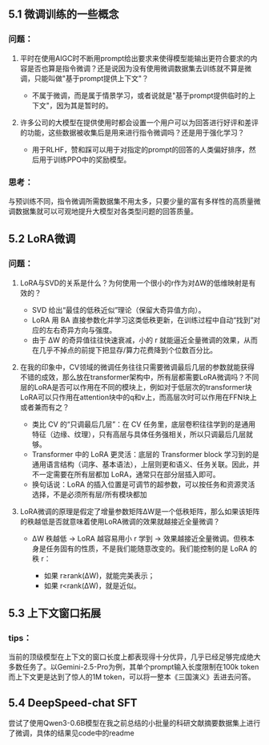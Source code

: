 ## 5.1 微调训练的一些概念

### 问题：

1. 平时在使用AIGC时不断用prompt给出要求来使得模型能输出更符合要求的内容是否也算是指令微调？还是说因为没有使用微调数据集去训练就不算是微调，只能叫做"基于prompt提供上下文"？

   * 不属于微调，而是属于情景学习，或者说就是"基于prompt提供临时的上下文"，因为其是暂时的。

2. 许多公司的大模型在提供使用时都会设置一个用户可以为回答进行好评和差评的功能，这些数据被收集后是用来进行指令微调吗？还是用于强化学习？

   * 用于RLHF，赞和踩可以用于对指定的prompt的回答的人类偏好排序，然后用于训练PPO中的奖励模型。

### 思考：

与预训练不同，指令微调所需数据集不用太多，只要少量的富有多样性的高质量微调数据集就可以可观地提升大模型对各类型问题的回答质量。

## 5.2 LoRA微调

### 问题：

1. LoRA与SVD的关系是什么？为何使用一个很小的r作为对ΔW的低维映射是有效的？

   * SVD 给出“最佳的低秩近似”理论（保留大奇异值方向）。
   * LoRA 用 BA 直接参数化并学习这类低秩更新，在训练过程中自动“找到”对应的左右奇异方向与强度。
   * 由于 ΔW 的奇异值往往快速衰减，小的 r 就能逼近全量微调的效果，从而在几乎不掉点的前提下把显存/算力花费降到个位数百分比。

2. 在我的印象中，CV领域的微调任务往往只需要微调最后几层的参数就能获得不错的成效，那么放在transformer架构中，所有层都需要LoRA微调吗？不同层的LoRA是否可以作用在不同的模块上，例如对于低层次的transformer块LoRA可以只作用在attention块中的q和v上，而高层次时可以作用在FFN块上或者兼而有之？

   * 类比 CV 的“只调最后几层”：在 CV 任务里，底层卷积往往学到的是通用特征（边缘、纹理），只有高层与具体任务强相关，所以只调最后几层就够。
   * Transformer 中的 LoRA 更灵活：底层的 Transformer block 学习到的是通用语言结构（词序、基本语法），上层则更和语义、任务关联。因此，并不一定需要在所有层都加 LoRA，通常只在部分层插入即可。
   * 换句话说：LoRA 的插入位置是可调节的超参数，可以按任务和资源灵活选择，不是必须所有层/所有模块都加

3. LoRA微调的原理是假定了增量参数矩阵ΔW是一个低秩矩阵，那么如果该矩阵的秩越低是否就意味着使用LoRA微调的效果就越接近全量微调？

   * ΔW 秩越低 → LoRA 越容易用小 r 学到 → 效果越接近全量微调。但秩本身是任务固有的性质，不是我们能随意改变的。我们能控制的是 LoRA 的秩 r：

     * 如果 r≥rank(ΔW)，就能完美表示；
     * 如果 r<rank(ΔW)，就是近似。

## 5.3 上下文窗口拓展

### tips：

当前的顶级模型在上下文的窗口长度上都表现得十分优异，几乎已经足够完成绝大多数任务了。以Gemini-2.5-Pro为例，其单个prompt输入长度限制在100k token而上下文更是达到了惊人的1M token，可以将一整本《三国演义》丢进去问答。

## 5.4 DeepSpeed-chat SFT

尝试了使用Qwen3-0.6B模型在我之前总结的小批量的科研文献摘要数据集上进行了微调，具体的结果见code中的readme

